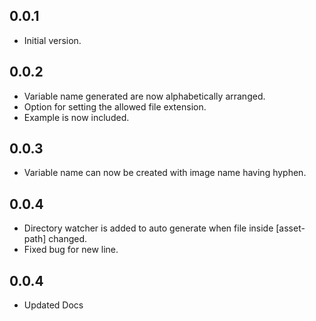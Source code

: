 ## 0.0.1

- Initial version.

## 0.0.2

- Variable name generated are now alphabetically arranged.
- Option for setting the allowed file extension.
- Example is now included.

## 0.0.3

- Variable name can now be created with image name having hyphen.

## 0.0.4

- Directory watcher is added to auto generate when file inside [asset-path] changed.
- Fixed bug for new line.

## 0.0.4

- Updated Docs